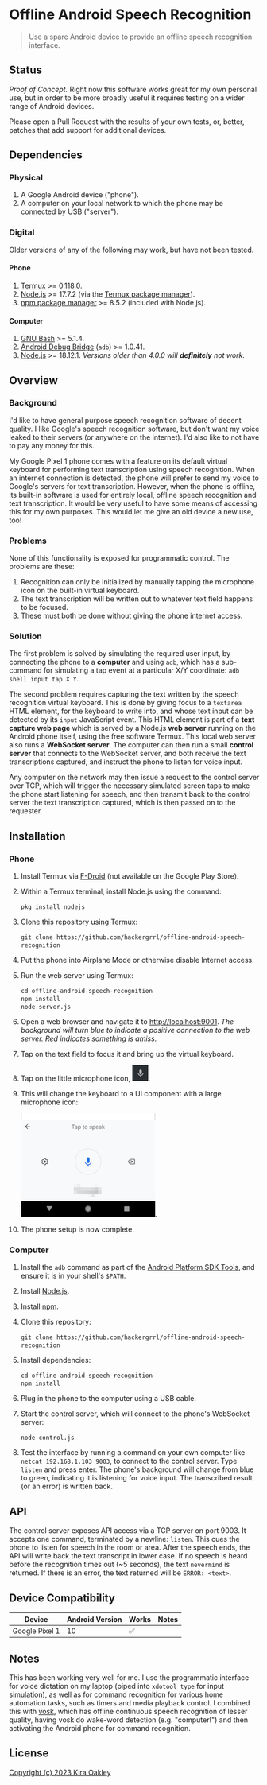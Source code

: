 # Offline Android Speech Recognition

> Use a spare Android device to provide an offline speech recognition interface.

## Status
*Proof of Concept.* Right now this software works great for my own personal use, but in order to be more broadly useful it requires testing on a wider range of Android devices.

Please open a Pull Request with the results of your own tests, or, better, patches that add support for additional devices.

## Dependencies

### Physical
1. A Google Android device ("phone").
2. A computer on your local network to which the phone may be connected by USB ("server").

### Digital
Older versions of any of the following may work, but have not been tested.

#### Phone
1. [Termux][termux] >= 0.118.0.
2. [Node.js][node.js] >= 17.7.2 (via the [Termux package manager][termux-pkg]).
3. [npm package manager][npm] >= 8.5.2 (included with Node.js).
#### Computer
1. [GNU Bash][bash] >= 5.1.4.
2. [Android Debug Bridge][adb] (`adb`) >= 1.0.41.
3. [Node.js][node.js] >= 18.12.1. *Versions older than 4.0.0 will **definitely** not work.*

## Overview
### Background
I'd like to have general purpose speech recognition software of decent quality. I like Google's speech recognition software, but don't want my voice leaked to their servers (or anywhere on the internet). I'd also like to not have to pay any money for this.

My Google Pixel 1 phone comes with a feature on its default virtual keyboard for performing text transcription using speech recognition. When an internet connection is detected, the phone will prefer to send my voice to Google's servers for text transcription. However, when the phone is offline, its built-in software is used for entirely local, offline speech recognition and text transcription. It would be very useful to have some means of accessing this for my own purposes. This would let me give an old device a new use, too!

### Problems
None of this functionality is exposed for programmatic control. The problems are these:

1. Recognition can only be initialized by manually tapping the microphone icon on the built-in virtual keyboard.
2. The text transcription will be written out to whatever text field happens to be focused.
3. These must both be done without giving the phone internet access.

### Solution
The first problem is solved by simulating the required user input, by connecting the phone to a **computer** and using `adb`, which has a sub-command for simulating a tap event at a particular X/Y coordinate: `adb shell input tap X Y`.

The second problem requires capturing the text written by the speech recognition virtual keyboard. This is done by giving focus to a `textarea` HTML element, for the keyboard to write into, and whose text input can be detected by its `input` JavaScript event. This HTML element is part of a **text capture web page** which is served by a Node.js **web server** running on the Android phone itself, using the free software Termux. This local web server also runs a **WebSocket server**. The computer can then run a small **control server** that connects to the WebSocket server, and both receive the text transcriptions captured, and instruct the phone to listen for voice input.

Any computer on the network may then issue a request to the control server over TCP, which will trigger the necessary simulated screen taps to make the phone start listening for speech, and then transmit back to the control server the text transcription captured, which is then passed on to the requester.

## Installation
### Phone
1. Install Termux via [F-Droid][f-droid] (not available on the Google Play Store).
2. Within a Termux terminal, install Node.js using the command:

    ```shell
    pkg install nodejs
    ```

3. Clone this repository using Termux:

    ```shell
    git clone https://github.com/hackergrrl/offline-android-speech-recognition
    ```

4. Put the phone into Airplane Mode or otherwise disable Internet access.
5. Run the web server using Termux:

    ```shell
    cd offline-android-speech-recognition
    npm install
    node server.js
    ```

6. Open a web browser and navigate it to <http://localhost:9001>. *The background will turn blue to indicate a positive connection to the web server. Red indicates something is amiss.*
7. Tap on the text field to focus it and bring up the virtual keyboard.
8. Tap on the little microphone icon, ![microphone icon](mic-icon.png).
9. This will change the keyboard to a UI component with a large microphone icon:

    ![microphone keyboard](mic-keyboard.png).

10. The phone setup is now complete.

### Computer
1. Install the `adb` command as part of the [Android Platform SDK Tools](https://developer.android.com/tools/releases/platform-tools), and ensure it is in your shell's `$PATH`.
2. Install [Node.js](https://nodejs.org/en).
3. Install [npm](https://npmjs.org).
4. Clone this repository:

    ```shell
    git clone https://github.com/hackergrrl/offline-android-speech-recognition
    ```

5. Install dependencies:

    ```shell
    cd offline-android-speech-recognition
    npm install
    ```

6. Plug in the phone to the computer using a USB cable.
7. Start the control server, which will connect to the phone's WebSocket server:

    ```
    node control.js
    ```

8. Test the interface by running a command on your own computer like `netcat 192.168.1.103 9003`, to connect to the control server. Type `listen` and press enter. The phone's background will change from blue to green, indicating it is listening for voice input. The transcribed result (or an error) is written back.

## API
The control server exposes API access via a TCP server on port 9003. It accepts one command, terminated by a newline: `listen`. This cues the phone to listen for speech in the room or area. After the speech ends, the API will write back the text transcript in lower case. If no speech is heard before the recognition times out (~5 seconds), the text `nevermind` is returned. If there is an error, the text returned will be `ERROR: <text>`.

## Device Compatibility
|Device|Android Version|Works|Notes|
|---|---|---|---|
|Google Pixel 1|10|✅||

## Notes
This has been working very well for me. I use the programmatic interface for voice dictation on my laptop (piped into `xdotool type` for input simulation), as well as for command recognition for various home automation tasks, such as timers and media playback control. I combined this with [vosk](https://alphacephei.com/vosk/), which has offline continuous speech recognition of lesser quality, having vosk do wake-word detection (e.g. "computer!") and then activating the Android phone for command recognition.

## License

[Copyright (c) 2023 Kira Oakley](LICENSE)

[f-droid]: https://f-droid.org/en/packages/com.termux/
[termux]: https://termux.dev/en/
[node.js]: https://nodejs.org/en
[npm]: https://docs.npmjs.com/cli/v10/commands/npm
[termux-pkg]: https://wiki.termux.com/wiki/Package_Management
[bash]: https://www.gnu.org/software/bash/
[adb]: https://developer.android.com/tools/adb
